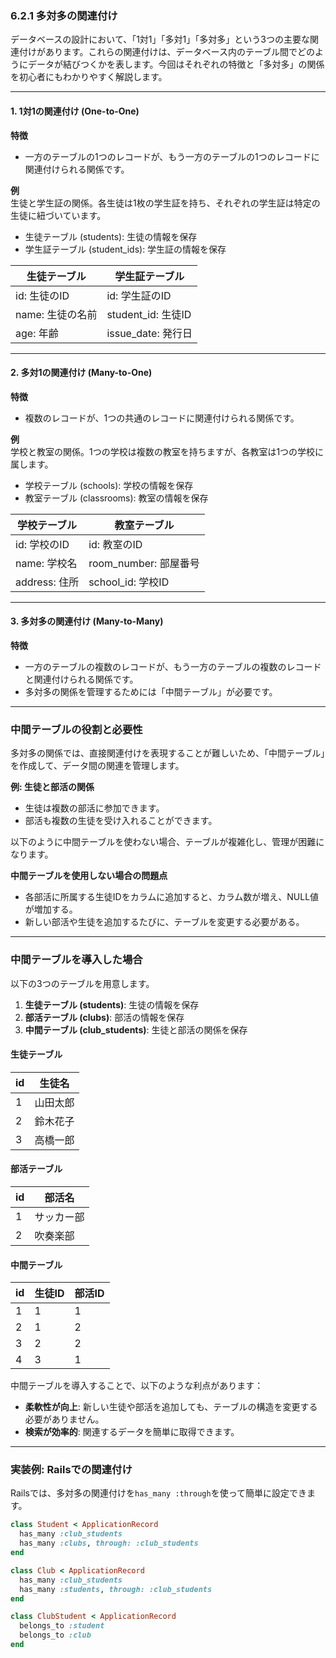 ### 6.2.1 多対多の関連付け  

データベースの設計において、「1対1」「多対1」「多対多」という3つの主要な関連付けがあります。これらの関連付けは、データベース内のテーブル間でどのようにデータが結びつくかを表します。今回はそれぞれの特徴と「多対多」の関係を初心者にもわかりやすく解説します。  

---

#### 1. 1対1の関連付け (One-to-One)  

**特徴**  
- 一方のテーブルの1つのレコードが、もう一方のテーブルの1つのレコードに関連付けられる関係です。  

**例**  
生徒と学生証の関係。各生徒は1枚の学生証を持ち、それぞれの学生証は特定の生徒に紐づいています。  

- 生徒テーブル (students): 生徒の情報を保存  
- 学生証テーブル (student_ids): 学生証の情報を保存  

| 生徒テーブル        | 学生証テーブル       |
| ------------------ | ------------------ |
| id: 生徒のID       | id: 学生証のID     |
| name: 生徒の名前    | student_id: 生徒ID |
| age: 年齢          | issue_date: 発行日 |

---

#### 2. 多対1の関連付け (Many-to-One)  

**特徴**  
- 複数のレコードが、1つの共通のレコードに関連付けられる関係です。  

**例**  
学校と教室の関係。1つの学校は複数の教室を持ちますが、各教室は1つの学校に属します。  

- 学校テーブル (schools): 学校の情報を保存  
- 教室テーブル (classrooms): 教室の情報を保存  

| 学校テーブル        | 教室テーブル        |
| ------------------ | ------------------ |
| id: 学校のID       | id: 教室のID       |
| name: 学校名       | room_number: 部屋番号 |
| address: 住所      | school_id: 学校ID  |

---

#### 3. 多対多の関連付け (Many-to-Many)  

**特徴**  
- 一方のテーブルの複数のレコードが、もう一方のテーブルの複数のレコードと関連付けられる関係です。  
- 多対多の関係を管理するためには「中間テーブル」が必要です。  

---

### 中間テーブルの役割と必要性  

多対多の関係では、直接関連付けを表現することが難しいため、「中間テーブル」を作成して、データ間の関連を管理します。  

**例: 生徒と部活の関係**  
- 生徒は複数の部活に参加できます。  
- 部活も複数の生徒を受け入れることができます。  

以下のように中間テーブルを使わない場合、テーブルが複雑化し、管理が困難になります。

**中間テーブルを使用しない場合の問題点**  
- 各部活に所属する生徒IDをカラムに追加すると、カラム数が増え、NULL値が増加する。  
- 新しい部活や生徒を追加するたびに、テーブルを変更する必要がある。

---

### 中間テーブルを導入した場合  

以下の3つのテーブルを用意します。  
1. **生徒テーブル (students)**: 生徒の情報を保存  
2. **部活テーブル (clubs)**: 部活の情報を保存  
3. **中間テーブル (club_students)**: 生徒と部活の関係を保存  

#### 生徒テーブル  

| id  | 生徒名  |
| --- | ------ |
| 1   | 山田太郎 |
| 2   | 鈴木花子 |
| 3   | 高橋一郎 |

#### 部活テーブル  

| id  | 部活名  |
| --- | ------ |
| 1   | サッカー部 |
| 2   | 吹奏楽部   |

#### 中間テーブル  

| id  | 生徒ID | 部活ID |
| --- | ------ | ------ |
| 1   | 1      | 1      |
| 2   | 1      | 2      |
| 3   | 2      | 2      |
| 4   | 3      | 1      |

中間テーブルを導入することで、以下のような利点があります：  
- **柔軟性が向上**: 新しい生徒や部活を追加しても、テーブルの構造を変更する必要がありません。  
- **検索が効率的**: 関連するデータを簡単に取得できます。  

---

### 実装例: Railsでの関連付け  

Railsでは、多対多の関連付けを`has_many :through`を使って簡単に設定できます。  

```ruby
class Student < ApplicationRecord
  has_many :club_students
  has_many :clubs, through: :club_students
end

class Club < ApplicationRecord
  has_many :club_students
  has_many :students, through: :club_students
end

class ClubStudent < ApplicationRecord
  belongs_to :student
  belongs_to :club
end
```

